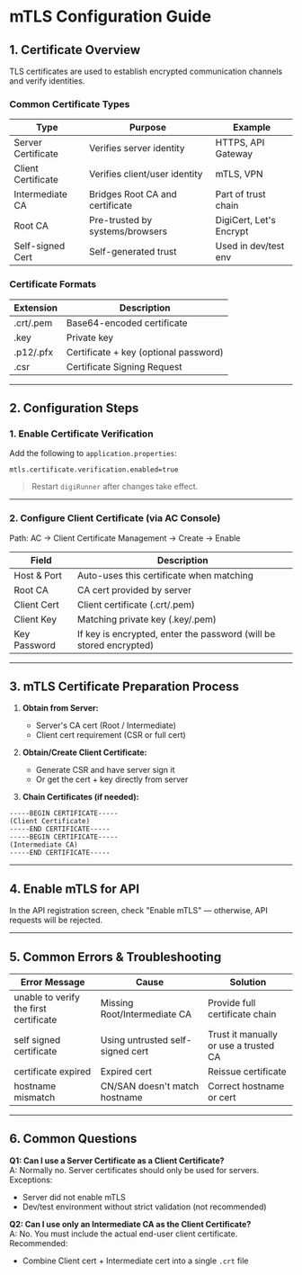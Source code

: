 # mTLS Configuration Guide

## 1. Certificate Overview

TLS certificates are used to establish encrypted communication channels and verify identities.

### Common Certificate Types

| Type             | Purpose                        | Example                 |
|------------------|--------------------------------|--------------------------|
| Server Certificate | Verifies server identity       | HTTPS, API Gateway       |
| Client Certificate | Verifies client/user identity | mTLS, VPN                |
| Intermediate CA   | Bridges Root CA and certificate | Part of trust chain      |
| Root CA           | Pre-trusted by systems/browsers | DigiCert, Let's Encrypt  |
| Self-signed Cert  | Self-generated trust           | Used in dev/test env     |

### Certificate Formats

| Extension    | Description                        |
|--------------|------------------------------------|
| .crt/.pem    | Base64-encoded certificate         |
| .key         | Private key                        |
| .p12/.pfx    | Certificate + key (optional password) |
| .csr         | Certificate Signing Request        |

---

## 2. Configuration Steps

### 1. Enable Certificate Verification

Add the following to `application.properties`:

```
mtls.certificate.verification.enabled=true
```

> Restart `digiRunner` after changes take effect.

---

### 2. Configure Client Certificate (via AC Console)

Path: AC → Client Certificate Management → Create → Enable

| Field         | Description                                      |
|---------------|--------------------------------------------------|
| Host & Port   | Auto-uses this certificate when matching         |
| Root CA       | CA cert provided by server                      |
| Client Cert   | Client certificate (.crt/.pem)                  |
| Client Key    | Matching private key (.key/.pem)                |
| Key Password  | If key is encrypted, enter the password (will be stored encrypted) |

---

## 3. mTLS Certificate Preparation Process

1. **Obtain from Server:**
    - Server's CA cert (Root / Intermediate)
    - Client cert requirement (CSR or full cert)

2. **Obtain/Create Client Certificate:**
    - Generate CSR and have server sign it
    - Or get the cert + key directly from server

3. **Chain Certificates (if needed):**
```
-----BEGIN CERTIFICATE-----
(Client Certificate)
-----END CERTIFICATE-----
-----BEGIN CERTIFICATE-----
(Intermediate CA)
-----END CERTIFICATE-----
```

---

## 4. Enable mTLS for API

In the API registration screen, check "Enable mTLS" — otherwise, API requests will be rejected.

---

## 5. Common Errors & Troubleshooting

| Error Message                          | Cause                        | Solution                             |
|----------------------------------------|-------------------------------|---------------------------------------|
| unable to verify the first certificate | Missing Root/Intermediate CA | Provide full certificate chain        |
| self signed certificate                | Using untrusted self-signed cert | Trust it manually or use a trusted CA |
| certificate expired                    | Expired cert                  | Reissue certificate                   |
| hostname mismatch                      | CN/SAN doesn't match hostname | Correct hostname or cert             |

---

## 6. Common Questions

**Q1: Can I use a Server Certificate as a Client Certificate?**  
A: Normally no. Server certificates should only be used for servers. Exceptions:

- Server did not enable mTLS
- Dev/test environment without strict validation (not recommended)

**Q2: Can I use only an Intermediate CA as the Client Certificate?**  
A: No. You must include the actual end-user client certificate. Recommended:

- Combine Client cert + Intermediate cert into a single `.crt` file